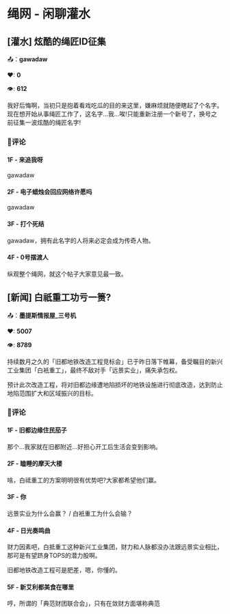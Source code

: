 # 绳网 - 闲聊灌水
## [灌水] 炫酷的绳匠ID征集
📤：**gawadaw**

❤: **0**

👁: **612**

我好后悔啊，当初只是抱着看戏吃瓜的目的来这里，嫌麻烦就随便瞎起了个名字。现在想开始从事绳匠工作了，这名字…我…唉!只能重新注册一个新号了，换号之前征集一波炫酷的绳匠名字!

### 💬评论
#### 1F - 来追我呀
gawadaw

#### 2F - 电子蜡烛会回应网络许愿吗
gawadaw

#### 3F - 打个死结
gawadaw，拥有此名字的人将来必定会成为传奇人物。

#### 4F - 0号摆渡人
纵观整个绳网，就这个帖子大家意见最一致。



## [新闻] 白祇重工功亏一篑?
📤：**墨提斯情报屋_三号机**

❤: **5007**

👁: **8789**

持续数月之久的「旧都地铁改造工程竞标会」已于昨日落下帷幕，备受瞩目的新兴工业集团「白衹重工」，最终不敌对手「远景实业」，痛失承包权。

预计此次改造工程，将对旧都边缘遭地陷损坏的地铁设施进行彻底改造，达到防止地陷范围扩大和区域振兴的目标。

### 💬评论
#### 1F - 旧都边缘住民茄子

那个…我家就在旧都附近…好担心开工后生活会变到影响。

#### 2F - 瞌睡的摩天大楼

啥，白祗重工的方案明明很有优势吧?大家都希望他们赢。

#### 3F - 你

远景实业为什么会赢？ / 白衹重工为什么会输？

#### 4F - 日光奏鸣曲

财力因素吧，白抵重工这种新兴工业集团，财力和人脉都没办法跟远景实业相比，那可是有望跻身TOPS的潜力股啊。

旧都地铁改造工程可是肥差，嗯，你懂的。

#### 5F - 新艾利都美食在哪里
哼，所谓的「典范财团联合会」，只有在敛财方面堪称典范